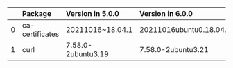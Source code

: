 <!-- markdown-link-check-disable -->

|    | Package         | Version in 5.0.0   | Version in 6.0.0        | Status   |
|---:|:----------------|:-------------------|:------------------------|:---------|
|  0 | ca-certificates | 20211016~18.04.1   | 20211016ubuntu0.18.04.1 | UPDATED  |
|  1 | curl            | 7.58.0-2ubuntu3.19 | 7.58.0-2ubuntu3.21      | UPDATED  |